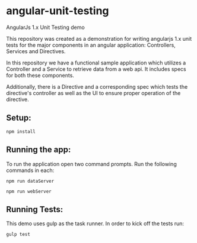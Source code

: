 # angular-unit-testing
AngularJs 1.x Unit Testing demo

This repository was created as a demonstration for writing angularjs 1.x unit tests for the major components in an angular application:
Controllers, Services and Directives.

In this repository we have a functional sample application which utilizes a Controller and a Service to retrieve data from a web api.
It includes specs for both these components.

Additionally, there is a Directive and a corresponding spec which tests the directive's controller as well as the UI to ensure proper
operation of the directive.


## Setup:
`npm install`

## Running the app:
To run the application open two command prompts.  Run the following commands in each:

`npm run dataServer`

`npm run webServer`

## Running Tests:
This demo uses gulp as the task runner.  In order to kick off the tests run:

`gulp test`
